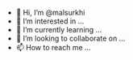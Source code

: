 - 👋 Hi, I’m @malsurkhi
- 👀 I’m interested in ...
- 🌱 I’m currently learning ...
- 💞️ I’m looking to collaborate on ...
- 📫 How to reach me ...

<!---
malsurkhi/malsurkhi is a ✨ special ✨ repository because its `README.md` (this file) appears on your GitHub profile.
You can click the Preview link to take a look at your changes.
--->
